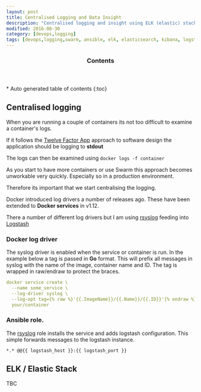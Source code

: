 ```yaml
---
layout: post
title: Centralised Logging and Data Insight
description: "Centralised logging and insight using ELK (elastic) stack"
modified: 2016-08-30
category: [devops,logging]
tags: [devops,logging,swarm, ansible, elk, elasticsearch, kibana, logstash,rsyslog]
---
```


<section>
  <header>
    <h3>Contents</h3>
  </header>
<div id="drawer" markdown="1">
*  Auto generated table of contents
{:toc}
</div>
</section><!-- /#table-of-contents -->


## Centralised logging

When you are running a couple of containers its not too difficult to examine a container's logs.

If it follows the [Twelve Factor App](https://12factor.net/) approach to software design the application should be logging to **stdout**

The logs can then be examined using ```docker logs -f container```

As you start to have more containers or use Swarm this approach becomes unworkable very quickly. Especially so in a production environment.

Therefore its important that we start centralising the logging.

Docker introduced log drivers a number of releases ago. These have been extended to **Docker services** in v1.12.

There a number of different log drivers but I am using [rsyslog](http://www.rsyslog.com/) feeding into [Logstash](https://www.elastic.co/products/logstash)

### Docker log driver

The syslog driver is enabled when the service or container is run. In the example below a tag is passed in **Go** format. This will prefix all messages in syslog with the name of the image, container name and ID. The tag is wrapped in raw/endraw to protect the braces.

```yaml
docker service create \
  --name some_service \
  --log-driver syslog \
  --log-opt tag={% raw %}'{{.ImageName}}/{{.Name}}/{{.ID}}'{% endraw %} \
  your/container
```

### Ansible role.

The [rsyslog](https://github.com/jamesdmorgan/vagrant-ansible-docker-swarm/tree/master/ansible/roles/rsyslog) role installs the service and adds logstash configuration. This simple forwards messages to the logstash instance.

```
*.* @@{{ logstash_host }}:{{ logstash_port }}
```

## ELK / Elastic Stack

TBC


